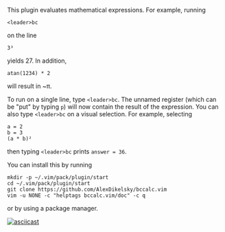 This plugin evaluates mathematical expressions. For example, running

    <leader>bc

on the line

    3³

yields 27. In addition, 

    atan(1234) * 2

will result in ~π.

To run on a single line, type `<leader>bc`. 
The unnamed register (which can be "put" by typing `p`) will now contain the result of the expression.
You can also type `<leader>bc` on a visual selection. For example, selecting

    a = 2
    b = 3
    (a * b)²
    
then typing `<leader>bc` prints `answer = 36`.

You can install this by running

    mkdir -p ~/.vim/pack/plugin/start
    cd ~/.vim/pack/plugin/start
    git clone https://github.com/AlexDikelsky/bccalc.vim
    vim -u NONE -c "helptags bccalc.vim/doc" -c q

or by using a package manager.

[![asciicast](https://asciinema.org/a/290011.svg)](https://asciinema.org/a/290011)
